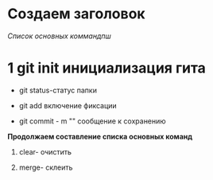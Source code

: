 # Создаем заголовок #

*Список основных коммандпш*

# 1 git init инициализация гита

* git status-статус папки 

* git add включение фиксации

* git commit - m ""  сообщение к сохранению

 
__Продолжаем составление списка основных команд__

1. clear- очистить

2. merge- склеить 